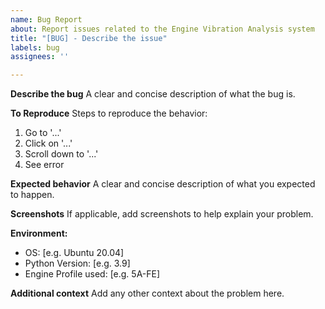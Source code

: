 ```yaml
---
name: Bug Report
about: Report issues related to the Engine Vibration Analysis system
title: "[BUG] - Describe the issue"
labels: bug
assignees: ''

---
```


**Describe the bug**
A clear and concise description of what the bug is.

**To Reproduce**
Steps to reproduce the behavior:
1. Go to '...'
2. Click on '...'
3. Scroll down to '...'
4. See error

**Expected behavior**
A clear and concise description of what you expected to happen.

**Screenshots**
If applicable, add screenshots to help explain your problem.

**Environment:**
 - OS: [e.g. Ubuntu 20.04]
 - Python Version: [e.g. 3.9]
 - Engine Profile used: [e.g. 5A-FE]

**Additional context**
Add any other context about the problem here.